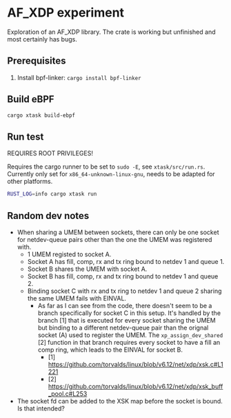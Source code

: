 # AF_XDP experiment

Exploration of an AF_XDP library.
The crate is working but unfinished and most certainly has bugs.

## Prerequisites

1. Install bpf-linker: `cargo install bpf-linker`

## Build eBPF

```bash
cargo xtask build-ebpf
```

## Run test

REQUIRES ROOT PRIVILEGES!

Requires the cargo runner to be set to `sudo -E`, see `xtask/src/run.rs`.
Currently only set for `x86_64-unknown-linux-gnu`, needs to be adapted for other platforms.

```bash
RUST_LOG=info cargo xtask run
```

## Random dev notes

- When sharing a UMEM between sockets, there can only be one socket for netdev-queue pairs other than the one the UMEM
  was registered with.
    - 1 UMEM registed to socket A.
    - Socket A has fill, comp, rx and tx ring bound to netdev 1 and queue 1.
    - Socket B shares the UMEM with socket A.
    - Socket B has fill, comp, rx and tx ring bound to netdev 1 and queue 2.
    - Binding socket C with rx and tx ring to netdev 1 and queue 2 sharing the same UMEM fails with EINVAL.
        - As far as I can see from the code, there doesn't seem to be a branch specifically for socket C in this setup.
          It's handled by the branch [1] that is executed for every socket sharing the UMEM but binding to a different
          netdev-queue pair than the orignal socket (A) used to register the UMEM. The `xp_assign_dev_shared` [2]
          function in that branch requires every socket to have a fill an comp ring, which leads to the EINVAL for
          socket B.
            - [1] https://github.com/torvalds/linux/blob/v6.12/net/xdp/xsk.c#L1221
            - [2] https://github.com/torvalds/linux/blob/v6.12/net/xdp/xsk_buff_pool.c#L253
- The socket fd can be added to the XSK map before the socket is bound. Is that intended?
